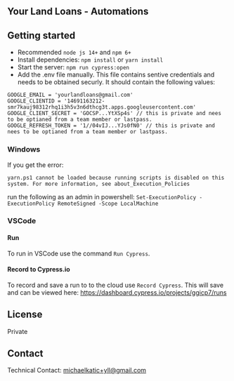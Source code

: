 ## Your Land Loans - Automations

## Getting started

- Recommended `node js 14+` and `npm 6+`
- Install dependencies: `npm install` or `yarn install`
- Start the server: `npm run cypress:open`
- Add the .env file manually. This file contains sentive credentials and needs to be obtained securly. It should contain the following values:

```
GOOGLE_EMAIL = 'yourlandloans@gmail.com'
GOOGLE_CLIENTID = '14691163212-smr7kauj98312rhq1i3h5v3n6dthcg3t.apps.googleusercontent.com'
GOOGLE_CLIENT_SECRET = 'GOCSP...YtXSp4s' // this is private and nees to be optianed from a team member or lastpass.
GOOGLE_REFRESH_TOKEN = '1//04vIJ...YJs0fN0' // this is private and nees to be optianed from a team member or lastpass.
```

### Windows

If you get the error:

```yarn.ps1 cannot be loaded because running scripts is disabled on this system. For more information, see about_Execution_Policies```

run the following as an admin in powershell: 
`Set-ExecutionPolicy -ExecutionPolicy RemoteSigned -Scope LocalMachine`

### VSCode

#### Run

To run in VSCode use the command `Run Cypress`.

#### Record to Cypress.io

To record and save a run to to the cloud use `Record Cypress`. This will save and can be viewed here: https://dashboard.cypress.io/projects/ggicp7/runs

## License

Private

## Contact

Technical Contact: michaelkatic+yll@gmail.com
